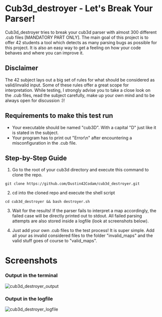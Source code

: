 # Cub3d_destroyer - Let's Break Your Parser!

Cub3d_destroyer tries to break your cub3d parser with almost 300 different .cub files [MANDATORY PART ONLY].
The main goal of this project is to offer 42 students a tool which detects as many parsing bugs as possible for this project.
It is also an easy way to get a feeling on how your code behaves and where you can improve it.


## Disclaimer
The 42 subject lays out a big set of rules for what should be considered as valid/invalid input.
Some of these rules offer a great scope for interpretation.
While testing, I strongly advise you to take a close look on the .cub files, read the subject carefully, make up your own mind and to be always open for discussion :)!


## 	Requirements to make this test run
- Your executable should be named "cub3D". With a capital "D" just like it is stated in the subject.
- Your program has to print out "Error\n" after encountering a misconfiguration in the .cub file.


##	Step-by-Step Guide
1.	Go to the root of your cub3d directory and execute this command to clone the repo.
```
git clone https://github.com/Dustin42Codam/cub3d_destroyer.git
```
2.	cd into the cloned repo and execute the shell script
```
cd cub3d_destroyer && bash destroyer.sh
```
3.	Wait for the results!
	If the parser fails to interpret a map accordingly, the failed case will be directly printed out to stdout.
	All failed parsing attempts are also stored inside a logfile (look at screenshots below).

4.	Just add your own .cub files to the test process! It is super simple. Add all your as invalid considered files
	to the folder "invalid_maps" and the valid stuff goes of course to "valid_maps".


# Screenshots

### Output in the terminal
![cub3d_destroyer_output](https://user-images.githubusercontent.com/57137884/94357004-54564880-0095-11eb-9103-0ff36f5e74b7.xpm)


### Output in the logfile
![cub3d_destroyer_logfile](https://user-images.githubusercontent.com/57137884/94351607-f278ed00-005a-11eb-9e34-2d11faef3b47.xpm)
